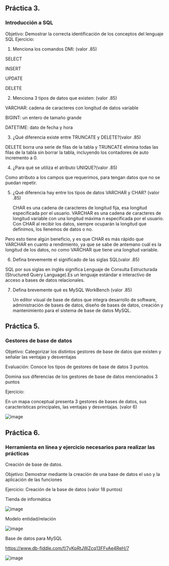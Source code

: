 ## Práctica 3.
### Introducción a SQL
Objetivo: Demostrar la correcta identificación de los conceptos del lenguaje SQL
Ejercicio:

1. Menciona los comandos DMl: (valor .85)

  SELECT

  INSERT

  UPDATE

  DELETE

2. Menciona 3 tipos de datos que existen: (valor .85)

  VARCHAR: cadena de caracteres con longitud de datos variable
  
  BIGINT: un entero de tamaño grande
  
  DATETIME: dato de fecha y hora


3. ¿Qué diferencia existe entre TRUNCATE y DELETE?(valor .85)

  DELETE borra una serie de filas de la tabla y TRUNCATE elimina todas las filas de la tabla sin borrar la tabla, incluyendo los contadores de auto incremento a 0.

4. ¿Para qué se utiliza el atributo UNIQUE?(valor .85)

  Como atributo a los campos que requerimos, para tengan datos que no se puedan repetir.
  
  
5. ¿Qué diferencia hay entre los tipos de datos VARCHAR y CHAR? (valor .85)

    CHAR es una cadena de caracteres de longitud fija, esa longitud especificada por el usuario. VARCHAR es una cadena de caracteres de longitud variable con una           longitud máxima n especificada por el usuario. Con CHAR al recibir los datos, siempre ocuparán la longitud que definimos, los llenemos de datos o no.

Pero esto tiene algún beneficio, y es que CHAR es más rápido que VARCHAR en cuanto a rendimiento, ya que se sabe de antemano cuál es la longitud de los datos, no como VARCHAR que tiene una longitud variable.


6. Defina brevemente el significado de las siglas SQL(valor .85)

  SQL por sus siglas en inglés significa Lenguaje de Consulta Estructurada (Structured Query Language).Es un lenguaje estándar e interactivo de acceso a bases de datos   relacionales.


7. Defina brevemente qué es MySQL WorkBench (valor .85)

    Un editor visual de base de datos que integra desarrollo de software, administración de bases de datos, diseño de bases de datos, creación y mantenimiento para el      sistema de base de datos MySQL.

## Práctica 5.
### Gestores de base de datos

Objetivo: Categorizar los distintos gestores de base de datos que existen y señalar las
ventajas y desventajas

Evaluación: Conoce los tipos de gestores de base de datos 3 puntos.

Domina sus diferencias de los gestores de base de datos mencionados 3 puntos

Ejercicio:

En un mapa conceptual presenta 3 gestores de bases de datos, sus características
principales, las ventajas y desventajas. (valor 6)

![image](https://user-images.githubusercontent.com/101481188/172534469-747ee41f-0255-4d61-8ed2-c70d0240a717.png)


## Práctica 6.
### Herramienta en línea y ejercicio necesarios para realizar las prácticas

Creación de base de datos.

Objetivo: Demostrar mediante la creación de una base de datos el uso y la aplicación de
las funciones

Ejercicio: Creación de la base de datos (valor 18 puntos)

Tienda de informática

![image](https://user-images.githubusercontent.com/91554777/170415101-717bca19-3644-46a9-8a57-8d5940c5d283.png)




Modelo entidad/relación


![image](https://user-images.githubusercontent.com/101481188/173172969-90cf5ef3-f0f1-4ff0-a142-1f38d250535b.png)





Base de datos para MySQL


https://www.db-fiddle.com/f/7yKpRtJWZcq13FFvAe4ReH/7




![image](https://user-images.githubusercontent.com/101481188/173177185-eee22686-0cbd-48a9-8eeb-379c43abaf6b.png)



